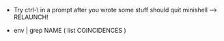 - Try ctrl-\ in a prompt after you wrote some stuff should quit minishell --> RELAUNCH!

- env | grep NAME ( list COINCIDENCES )

